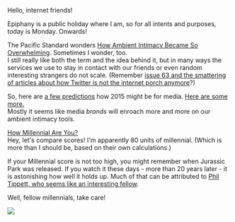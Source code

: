 Hello, internet friends!

Epiphany is a public holiday where I am, so for all intents and purposes, today is Monday. Onwards!

The Pacific Standard wonders [How Ambient Intimacy Became So Overwhelming](http://www.psmag.com/navigation/nature-and-technology/how-ambient-intimacy-became-so-overwhelming-leisa-reichelt-social-media-97391/). Sometimes I wonder, too.  
I still really like both the term and the idea behind it, but in many ways the services we use to stay in contact with our friends or even random interesting strangers do not scale. (Remember [issue 63 and the smattering of articles about how Twitter is not the internet porch anymore](http://irregularity.co/63-for-the-articles/)?)

So, here are [a few predictions](http://www.niemanlab.org/collection/predictions-2015/) how 2015 might be for media. [Here are some more.](http://www.theawl.com/2015/01/some-2015-predictions)  
Mostly it seems like media *brands* will enroach more and more on our ambient intimacy tools. 

[How Millennial Are You?](http://www.pewresearch.org/quiz/how-millennial-are-you/)  
Hey, let's compare scores! I'm apparently 80 units of millennial. (Which is more than I should be, based on their own calculations.)

If your Millennial score is not too high, you might remember when Jurassic Park was released. If you watch it these days - more than 20 years later - it is astonishing how well it holds up. Much of that can be attributed to [Phil Tippett, who seems like an interesting fellow](https://stories.californiasunday.com/2015-01-04/phil-tippett-master-of-creatures/).

Well, fellow millennials, take care!

![](http://irregularity.lolproject.de/wp-content/uploads/sites/2/2015/01/buscemi-skater-kid1.gif)